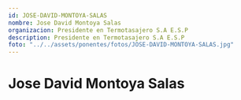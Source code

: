 ```yaml
---
id: JOSE-DAVID-MONTOYA-SALAS
nombre: Jose David Montoya Salas
organizacion: Presidente en Termotasajero S.A E.S.P
description: Presidente en Termotasajero S.A E.S.P
foto: "../../assets/ponentes/fotos/JOSE-DAVID-MONTOYA-SALAS.jpg"
---
```


# Jose David Montoya Salas
    